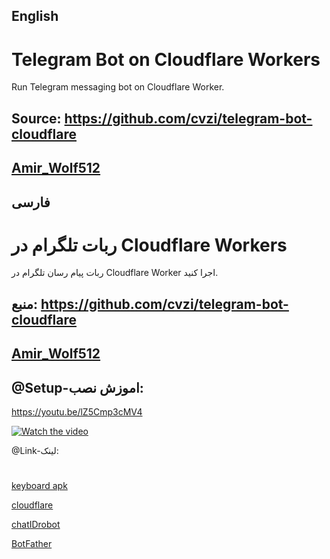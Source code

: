 ## English
# Telegram Bot on Cloudflare Workers

Run Telegram messaging bot on Cloudflare Worker.

## Source: https://github.com/cvzi/telegram-bot-cloudflare
## [Amir_Wolf512](https://t.me/amir_wolf512)
## فارسی

# ربات تلگرام در Cloudflare Workers

ربات پیام رسان تلگرام در Cloudflare Worker اجرا کنید.

## منبع: https://github.com/cvzi/telegram-bot-cloudflare

## [Amir_Wolf512](https://t.me/amir_wolf512)

## @Setup-اموزش نصب:

https://youtu.be/lZ5Cmp3cMV4

[![Watch the video](https://img.youtube.com/vi/lZ5Cmp3cMV4/0.jpg)](https://youtu.be/lZ5Cmp3cMV4)

@Link-لینک:
#
[keyboard apk](https://raw.githubusercontent.com/amirwolf5122/telegram-bot-cloudflare/main/Hackers-Keyboard-1.41.1(FarsRoid.Com).apk)

[cloudflare](https://dash.cloudflare.com/)

[chatIDrobot](https://t.me/chatIDrobot)

[BotFather](https://t.me/BotFather)
